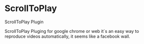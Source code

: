 # ScrollToPlay
ScrollToPlay Plugin

ScrollToPlay Pluging for google chrome or web it´s an easy way to reproduce videos automatically, it seems like a facebook wall.
